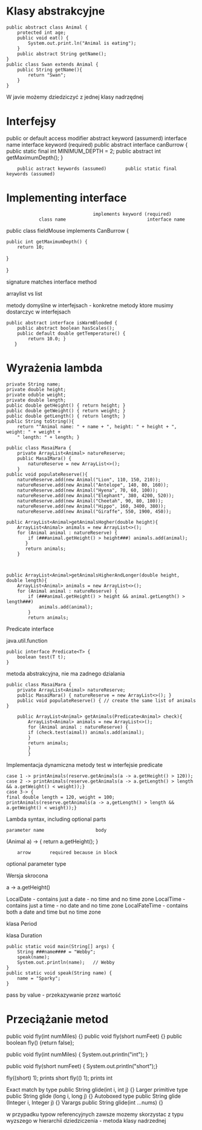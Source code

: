 # Klasy abstrakcyjne

```
public abstract class Animal {
    protected int age;
    public void eat() {
        System.out.print.ln("Animal is eating");
    }
    public abstract String getName();
}
public class Swan extends Animal {
    public String getName(){
        return "Swan";
    }
}
```

W javie możemy dziedziczyć z jednej klasy nadrzędnej

# Interfejsy

public or default access modifier
        abstract keyword (assumerd)             interface name
                    interface keyword (required)
public  abstract       interface                   canBurrow {
        public static final int MINIMUM_DEPTH = 2;
        public abstract int getMaximumDepth();
}

        public astract keywords (assumed)       public static final keywords (assumed)


# Implementing interface

                                    implements keyword (required)
                class name                              interface name
public class fieldMouse                 implements       CanBurrow {

    public int getMaximumDepth() {
        return 10;
}

}

signature matches interface method


arraylist vs list


metody domyślne w interfejsach - konkretne metody ktore musimy dostarczyc w interfejsach

```
public abstract interface isWarmBlooded {
    public abstract boolean hasScales();
    public default double getTemperature() {
        return 10.0; }
   }
```


# Wyrażenia lambda

```
private String name;
private double height;
private oduble weight;
private double length;
public double getHeight() { return height; }
public double getWeight() { return weight; }
public double getLength() { return length; }
public String toString(){
    return ""Animal name: " + name + ", height: " + height + ", weight: " + weight + 
    " length: " + length; }
```

```
public class MasaiMara {
    private ArrayList<Animal> natureReserve;
    public MasaIMara() {
        natureReserve = new ArrayList<>();
    }
public void populateReserve(){
    natureReserve.add(new Animal("Lion", 110, 150, 210));
    natureReserve.add(new Animal("Antelope", 140, 80, 160));
    natureReserve.add(new Animal("Hyena", 70, 60, 100));
    natureReserve.add(new Animal("Elephant", 380, 4200, 520));
    natureReserve.add(new Animal("Cheetah", 90, 80, 180));
    natureReserve.add(new Animal("Hippo", 160, 3400, 380));
    natureReserve.add(new Animal("Giraffe", 550, 1900, 450));
```


```
public ArrayList<Animal>getAnimalsHogher(double height){
    ArrayList<Animal> animals = new ArrayList<>();
    for (Animal animal : natureReserve) {
        if (###animal.getHeight() > height###) animals.add(animal);
       }
       return animals;
    }
    
   
```

```
public ArrayList<Animal>getAnimalsHigherAndLonger(double height, double length){
    ArrayList<Animal> animals = new ArrayList<>();
    for (Animal animal : natureReserve) {
        if (###animal.getHeight() > height && animal.getLength() > length###)
            animals.add(animal);
        }
        return animals;
```


Predicate interface


java.util.function
```
public interface Predicate<T> {
    boolean test(T t);
}
```

metoda abstrakcyjna, nie ma zadnego dzialania


```
public class MasaiMara {
    private ArrayList<Animal> natureReserve;
    public MasaiMara() { natureReserve = new ArrayList<>(); }
    public void populateReserve() { // create the same list of animals }
    
    public ArrayList<Animal> getAnimals(Predicate<Animal> check){
        ArrayList<Animal> animals = new ArrayList<>();
        for (Animal animal : natureReserve) {
        if (check.test(aimal)) animals.add(animal);
        }
        return animals;
        }
        }
```

Implementacja dynamiczna metody test w interfejsie predicate
```
case 1 -> printAnimals(reserve.getAnimals(a -> a.getHeight() > 120));
case 2 -> printAnimals(reserve.getAnimals(a -> a.getLength() > length && a.getWeight() < weight));}
case 3-> {
final double length = 120, weight = 100;
printAnimals(reserve.getAnimals(a -> a,getLength() > length && a.getWeight() < weight));}
```


Lambda syntax, including optional parts

    parameter name                   body

(Animal a) -> { return a.getHeight(); }

        arrow       required because in block
optional parameter type




Wersja skrocona


a -> a.getHeight()


LocalDate - contains just a date - no time and no time zone
LocalTime - contains just a time - no date and no time zone
LocalFateTime - contains both a date and time but no time zone

klasa Period

klasa Duration

```
public static void main(String[] args) {
    String ###name#### = "Webby";
    speak(name);
    System.out.println(name);   // Webby
}
public static void speak(String name) {
    name = "Sparky";
}
```

pass by value - przekazywanie przez wartość


# Przeciążanie metod #

public void fly(int numMiles) {}
public void fly(short numFeet) {}
public boolean fly() {return false};

public void fly(int numMiles) {
    System.out.println("int");
}

public void fly(short numFeet) {
    System.out.println("short");}

fly((short) 1); prints short
fly(() 1); prints int


Exact match by type     public String glide(int i, int j) {}
Larger primitive type public String glide (long i, long j) {}
Autoboxed type  public String glide (Integer i, Integer j) {}
Varargs         public String glide(int ...nums) {}

w przypadku typow referencyjnych zawsze mozemy skorzystac z typu wyzszego
w hierarchii dziedziczenia - metoda klasy nadrzednej